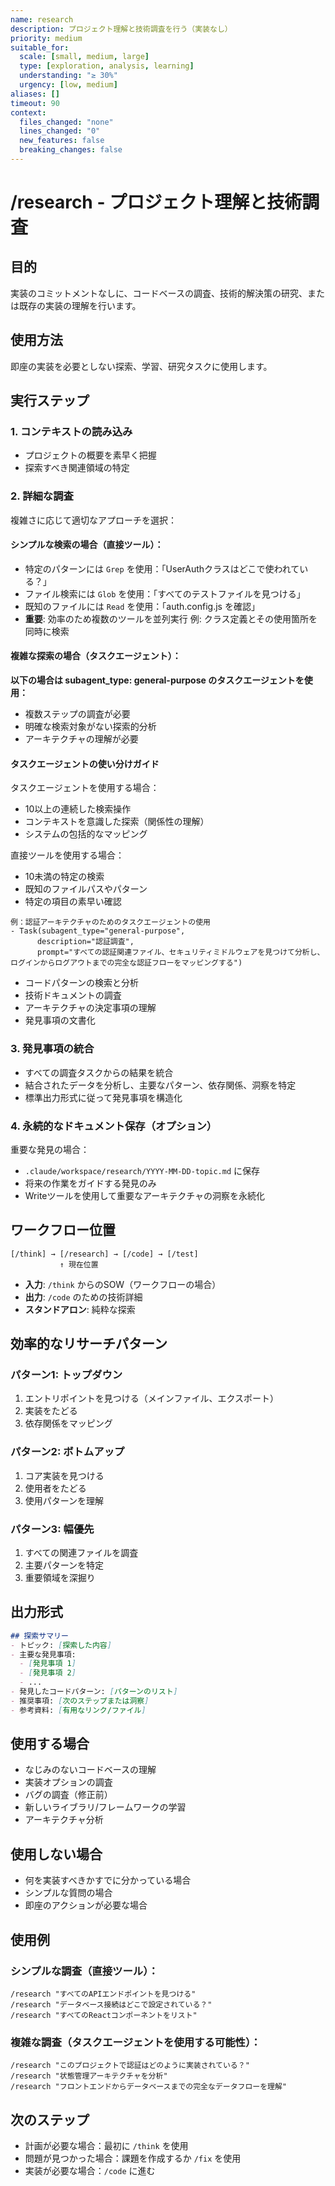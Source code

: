 ```yaml
---
name: research
description: プロジェクト理解と技術調査を行う（実装なし）
priority: medium
suitable_for:
  scale: [small, medium, large]
  type: [exploration, analysis, learning]
  understanding: "≥ 30%"
  urgency: [low, medium]
aliases: []
timeout: 90
context:
  files_changed: "none"
  lines_changed: "0"
  new_features: false
  breaking_changes: false
---
```


# /research - プロジェクト理解と技術調査

## 目的
実装のコミットメントなしに、コードベースの調査、技術的解決策の研究、または既存の実装の理解を行います。

## 使用方法
即座の実装を必要としない探索、学習、研究タスクに使用します。

## 実行ステップ

### 1. コンテキストの読み込み
- プロジェクトの概要を素早く把握
- 探索すべき関連領域の特定

### 2. 詳細な調査
複雑さに応じて適切なアプローチを選択：

#### シンプルな検索の場合（直接ツール）：
- 特定のパターンには `Grep` を使用：「UserAuthクラスはどこで使われている？」
- ファイル検索には `Glob` を使用：「すべてのテストファイルを見つける」
- 既知のファイルには `Read` を使用：「auth.config.js を確認」
- **重要**: 効率のため複数のツールを並列実行
  例: クラス定義とその使用箇所を同時に検索

#### 複雑な探索の場合（タスクエージェント）：
**以下の場合は subagent_type: general-purpose のタスクエージェントを使用：**
- 複数ステップの調査が必要
- 明確な検索対象がない探索的分析
- アーキテクチャの理解が必要

#### タスクエージェントの使い分けガイド
タスクエージェントを使用する場合：
- 10以上の連続した検索操作
- コンテキストを意識した探索（関係性の理解）
- システムの包括的なマッピング

直接ツールを使用する場合：
- 10未満の特定の検索
- 既知のファイルパスやパターン
- 特定の項目の素早い確認

```
例：認証アーキテクチャのためのタスクエージェントの使用
- Task(subagent_type="general-purpose", 
      description="認証調査",
      prompt="すべての認証関連ファイル、セキュリティミドルウェアを見つけて分析し、ログインからログアウトまでの完全な認証フローをマッピングする")
```

- コードパターンの検索と分析
- 技術ドキュメントの調査
- アーキテクチャの決定事項の理解
- 発見事項の文書化

### 3. 発見事項の統合
- すべての調査タスクからの結果を統合
- 結合されたデータを分析し、主要なパターン、依存関係、洞察を特定
- 標準出力形式に従って発見事項を構造化

### 4. 永続的なドキュメント保存（オプション）
重要な発見の場合：
- `.claude/workspace/research/YYYY-MM-DD-topic.md` に保存
- 将来の作業をガイドする発見のみ
- Writeツールを使用して重要なアーキテクチャの洞察を永続化

## ワークフロー位置
```
[/think] → [/research] → [/code] → [/test]
           ↑ 現在位置
```
- **入力**: `/think` からのSOW（ワークフローの場合）
- **出力**: `/code` のための技術詳細
- **スタンドアロン**: 純粋な探索

## 効率的なリサーチパターン

### パターン1: トップダウン
1. エントリポイントを見つける（メインファイル、エクスポート）
2. 実装をたどる
3. 依存関係をマッピング

### パターン2: ボトムアップ
1. コア実装を見つける
2. 使用者をたどる
3. 使用パターンを理解

### パターン3: 幅優先
1. すべての関連ファイルを調査
2. 主要パターンを特定
3. 重要領域を深掘り

## 出力形式
```markdown
## 探索サマリー
- トピック: [探索した内容]
- 主要な発見事項:
  - [発見事項 1]
  - [発見事項 2]
  - ...
- 発見したコードパターン: [パターンのリスト]
- 推奨事項: [次のステップまたは洞察]
- 参考資料: [有用なリンク/ファイル]
```

## 使用する場合
- なじみのないコードベースの理解
- 実装オプションの調査
- バグの調査（修正前）
- 新しいライブラリ/フレームワークの学習
- アーキテクチャ分析

## 使用しない場合
- 何を実装すべきかすでに分かっている場合
- シンプルな質問の場合
- 即座のアクションが必要な場合

## 使用例

### シンプルな調査（直接ツール）：
```
/research "すべてのAPIエンドポイントを見つける"
/research "データベース接続はどこで設定されている？"
/research "すべてのReactコンポーネントをリスト"
```

### 複雑な調査（タスクエージェントを使用する可能性）：
```
/research "このプロジェクトで認証はどのように実装されている？"
/research "状態管理アーキテクチャを分析"
/research "フロントエンドからデータベースまでの完全なデータフローを理解"
```

## 次のステップ
- 計画が必要な場合：最初に `/think` を使用
- 問題が見つかった場合：課題を作成するか `/fix` を使用
- 実装が必要な場合：`/code` に進む
